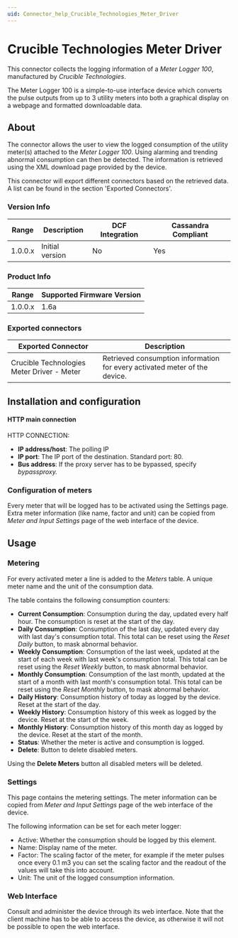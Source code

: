 ```yaml
---
uid: Connector_help_Crucible_Technologies_Meter_Driver
---
```


# Crucible Technologies Meter Driver

This connector collects the logging information of a *Meter Logger 100*, manufactured by *Crucible Technologies*.

The Meter Logger 100 is a simple-to-use interface device which converts the pulse outputs from up to 3 utility meters into both a graphical display on a webpage and formatted downloadable data.

## About

The connector allows the user to view the logged consumption of the utility meter(s) attached to the *Meter Logger 100*. Using alarming and trending abnormal consumption can then be detected. The information is retrieved using the XML download page provided by the device.

This connector will export different connectors based on the retrieved data. A list can be found in the section 'Exported Connectors'.

### Version Info

| Range | Description | DCF Integration | Cassandra Compliant |
|------------------|-----------------|---------------------|-------------------------|
| 1.0.0.x          | Initial version | No                  | Yes                     |

### Product Info

| Range | Supported Firmware Version |
|------------------|-----------------------------|
| 1.0.0.x          | 1.6a                        |

### Exported connectors

| **Exported Connector**                      | **Description**                                                            |
|--------------------------------------------|----------------------------------------------------------------------------|
| Crucible Technologies Meter Driver - Meter | Retrieved consumption information for every activated meter of the device. |

## Installation and configuration

#### HTTP main connection

HTTP CONNECTION:

- **IP address/host**: The polling IP
- **IP port**: The IP port of the destination. Standard port: 80.
- **Bus address**: If the proxy server has to be bypassed, specify *bypassproxy.*

### Configuration of meters

Every meter that will be logged has to be activated using the Settings page. Extra meter information (like name, factor and unit) can be copied from *Meter and Input Settings* page of the web interface of the device.

## Usage

### Metering

For every activated meter a line is added to the *Meters* table. A unique meter name and the unit of the consumption data.

The table contains the following consumption counters:

- **Current Consumption**: Consumption during the day, updated every half hour. The consumption is reset at the start of the day.
- **Daily Consumption**: Consumption of the last day, updated every day with last day's consumption total. This total can be reset using the *Reset Daily* button, to mask abnormal behavior.
- **Weekly Consumption**: Consumption of the last week, updated at the start of each week with last week's consumption total. This total can be reset using the *Reset Weekly* button, to mask abnormal behavior.
- **Monthly Consumption**: Consumption of the last month, updated at the start of a month with last month's consumption total. This total can be reset using the *Reset Monthly* button, to mask abnormal behavior.
- **Daily History**: Consumption history of today as logged by the device. Reset at the start of the day.
- **Weekly History**: Consumption history of this week as logged by the device. Reset at the start of the week.
- **Monthly History**: Consumption history of this month day as logged by the device. Reset at the start of the month.
- **Status**: Whether the meter is active and consumption is logged.
- **Delete**: Button to delete disabled meters.

Using the **Delete Meters** button all disabled meters will be deleted.

### Settings

This page contains the metering settings. The meter information can be copied from *Meter and Input Settings* page of the web interface of the device.

The following information can be set for each meter logger:

- Active: Whether the consumption should be logged by this element.
- Name: Display name of the meter.
- Factor: The scaling factor of the meter, for example if the meter pulses once every 0.1 m3 you can set the scaling factor and the readout of the values will take this into account.
- Unit: The unit of the logged consumption information.

### Web Interface

Consult and administer the device through its web interface. Note that the client machine has to be able to access the device, as otherwise it will not be possible to open the web interface.
